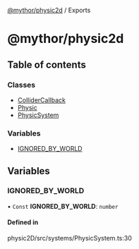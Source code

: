 [@mythor/physic2d](README.md) / Exports

# @mythor/physic2d

## Table of contents

### Classes

- [ColliderCallback](classes/ColliderCallback.md)
- [Physic](classes/Physic.md)
- [PhysicSystem](classes/PhysicSystem.md)

### Variables

- [IGNORED\_BY\_WORLD](modules.md#ignored_by_world)

## Variables

### IGNORED\_BY\_WORLD

• `Const` **IGNORED\_BY\_WORLD**: `number`

#### Defined in

physic2D/src/systems/PhysicSystem.ts:30
